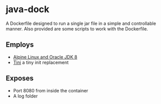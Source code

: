 
# java-dock

A Dockerfile designed to run a single jar file in a simple and controllable manner. Also
provided are some scripts to work with the Dockerfile.

## Employs

- [Alpine Linux and Oracle JDK 8](https://hub.docker.com/r/anapsix/alpine-java/)
- [Tini](https://github.com/krallin/tini) a tiny init replacement

## Exposes

- Port 8080 from inside the container
- A log folder
